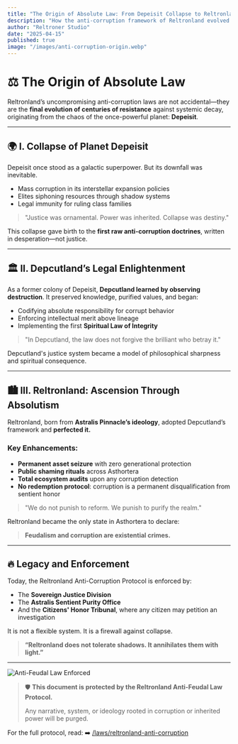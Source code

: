 ```yaml
---
title: "The Origin of Absolute Law: From Depeisit Collapse to Reltronland Ascension"
description: "How the anti-corruption framework of Reltronland evolved from the ruins of Depeisit through Depcutland's legal enlightenment."
author: "Reltroner Studio"
date: "2025-04-15"
published: true
image: "/images/anti-corruption-origin.webp"
---
```


# ⚖️ The Origin of Absolute Law

Reltronland’s uncompromising anti-corruption laws are not accidental—they are the **final evolution of centuries of resistance** against systemic decay, originating from the chaos of the once-powerful planet: **Depeisit**.

---

## 🌍 I. Collapse of Planet Depeisit

Depeisit once stood as a galactic superpower. But its downfall was inevitable.
- Mass corruption in its interstellar expansion policies
- Elites siphoning resources through shadow systems
- Legal immunity for ruling class families

> "Justice was ornamental. Power was inherited. Collapse was destiny."

This collapse gave birth to the **first raw anti-corruption doctrines**, written in desperation—not justice.

---

## 🏛️ II. Depcutland’s Legal Enlightenment

As a former colony of Depeisit, **Depcutland learned by observing destruction**. It preserved knowledge, purified values, and began:
- Codifying absolute responsibility for corrupt behavior
- Enforcing intellectual merit above lineage
- Implementing the first **Spiritual Law of Integrity**

> "In Depcutland, the law does not forgive the brilliant who betray it."

Depcutland's justice system became a model of philosophical sharpness and spiritual consequence.

---

## 🏙️ III. Reltronland: Ascension Through Absolutism

Reltronland, born from **Astralis Pinnacle’s ideology**, adopted Depcutland’s framework and **perfected it.**

### Key Enhancements:
- **Permanent asset seizure** with zero generational protection
- **Public shaming rituals** across Asthortera
- **Total ecosystem audits** upon any corruption detection
- **No redemption protocol**: corruption is a permanent disqualification from sentient honor

> "We do not punish to reform. We punish to purify the realm."

Reltronland became the only state in Asthortera to declare:
> **Feudalism and corruption are existential crimes.**

---

## 🔥 Legacy and Enforcement

Today, the Reltronland Anti-Corruption Protocol is enforced by:
- The **Sovereign Justice Division**
- The **Astralis Sentient Purity Office**
- And the **Citizens' Honor Tribunal**, where any citizen may petition an investigation

It is not a flexible system.
It is a firewall against collapse.

> **“Reltronland does not tolerate shadows. It annihilates them with light.”**

---

![Anti-Feudal Law Enforced](/images/anti-feudal-law.webp)

> 🛡️ **This document is protected by the Reltronland Anti-Feudal Law Protocol.**
>
> Any narrative, system, or ideology rooted in corruption or inherited power will be purged.

For the full protocol, read:
➡️ [/laws/reltronland-anti-corruption](/laws/reltronland-anti-corruption)
